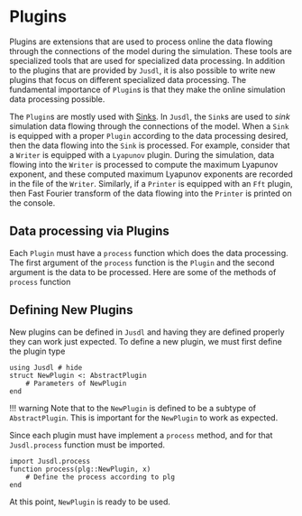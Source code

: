 # Plugins

Plugins are extensions that are used to process online the data flowing through the connections of the model during the simulation. These tools are specialized tools that are used for specialized data processing. In addition to the plugins that are provided by `Jusdl`, it is also possible to write new plugins that focus on different specialized data processing. The fundamental importance of `Plugin`s is that they make the online simulation data processing possible. 

The `Plugin`s are mostly used with [Sinks](@ref). In `Jusdl`, the `Sink`s are used to *sink* simulation data flowing through the connections of the model. When a `Sink` is equipped with a proper `Plugin` according to the data processing desired, then the data flowing into the `Sink` is processed. For example, consider that a `Writer` is equipped with a `Lyapunov` plugin. During the simulation, data flowing into the `Writer` is processed to compute the maximum Lyapunov exponent, and these computed maximum Lyapunov exponents are recorded in the file of the `Writer`. Similarly, if a `Printer` is equipped with an `Fft` plugin, then Fast Fourier transform of the data flowing into the `Printer` is printed on the console.

## Data processing via Plugins 
Each `Plugin` must have a `process` function which does the data processing. The first argument of the `process` function is the `Plugin` and the second argument is the data to be processed. Here are some of the methods of `process` function

## Defining New Plugins
New plugins can be defined in `Jusdl` and having they are defined properly they can work just expected. To define a new plugin, we must first define the plugin type 
```@repl plugin_ex 
using Jusdl # hide 
struct NewPlugin <: AbstractPlugin
    # Parameters of NewPlugin
end
```

!!! warning
    Note that to the `NewPlugin` is defined to be a subtype of `AbstractPlugin`. This is important for the `NewPlugin` to work as expected.

Since each plugin must have implement a `process` method, and for that  `Jusdl.process` function must be imported.

```@repl plugin_ex
import Jusdl.process
function process(plg::NewPlugin, x)
    # Define the process according to plg
end
```
At this point, `NewPlugin` is ready to be used. 

